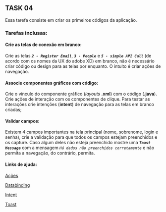 ## TASK 04

Essa tarefa consiste em criar os primeiros códigos da aplicação. 

### Tarefas inclusas:

#### Crie as telas de conexão em branco:

Crie as telas _**`2 - Register Email`**_, _**`3 - People`**_ e _**`5 - simple API Call`**_ (de acordo com os nomes da UX do adobe XD) em branco, não é necessário criar código ou design para as telas por enquanto. O intuito é 
criar ações de navegação.

 #### Associe componentes gráficos com código:
 
 Crie o vínculo do componente gráfico (_layouts_ **.xml**) com o código (**.java**). Crie ações de interação com os componentes de clique. Para testar as interações crie intenções (**intent**) de navegação para as telas em branco criadas;

#### Validar campos:

Existem 4 campos importantes na tela principal (nome, sobrenome, login e senha), crie a validação para que todos os campos estejam preenchidos e os capture. Caso algum deles não esteja preenchido mostre uma _**`Toast Message`**_ com a mensagem
_`Há dados não preenchidos corretamente`_ e não permita a navegação, do contrário, permita. 

#### Links de ajuda:

[Ações](https://developer.android.com/guide/topics/ui/ui-events)

[Databinding](https://developer.android.com/topic/libraries/data-binding)

[Intent](https://developer.android.com/guide/components/intents-filters?hl=pt-br)

[Toast](https://developer.android.com/guide/topics/ui/notifiers/toasts?hl=pt-br)